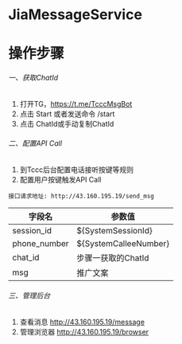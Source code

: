 # JiaMessageService

# 操作步骤
###### 一、获取ChatId
1. 打开TG，https://t.me/TcccMsgBot
2. 点击 Start 或者发送命令 /start
3. 点击 ChatId或手动复制ChatId
###### 二、配置API Call
1. 到Tccc后台配置电话接听按键等规则
2. 配置用户按键触发API Call
```
接口请求地址: http://43.160.195.19/send_msg
```

|字段名|参数值|
|-----|-----|
|session_id|${SystemSessionId}|
|phone_number|${SystemCalleeNumber}|
|chat_id|步骤一获取的ChatId|
|msg|推广文案|

###### 三、管理后台
1. 查看消息 http://43.160.195.19/message
2. 管理浏览器 http://43.160.195.19/browser

